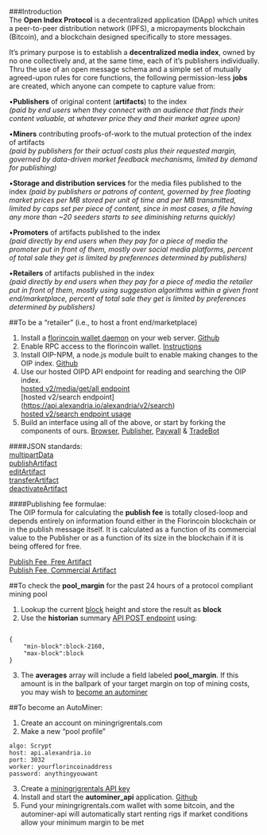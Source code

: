 ###Introduction  
The **Open Index Protocol** is a decentralized application (DApp) which unites a peer-to-peer distribution network (IPFS), a micropayments blockchain (Bitcoin), and a blockchain designed specifically to store messages.  
  
It’s primary purpose is to establish a **decentralized media index**, owned by no one collectively and, at the same time, each of it’s publishers individually. Thru the use of an open message schema and a simple set of mutually agreed-upon rules for core functions, the following permission-less **jobs** are created, which anyone can compete to capture value from:  

•**Publishers** of original content (**artifacts**) to the index  
*(paid by end users when they connect with an audience that finds their content valuable, at whatever price they and their market agree upon)*  

•**Miners** contributing proofs-of-work to the mutual protection of the index of artifacts  
*(paid by publishers for their actual costs plus their requested margin, governed by data-driven market feedback mechanisms, limited by demand for publishing)*  

•**Storage and distribution services** for the media files published to the index *(paid by publishers or patrons of content, governed by free floating market prices per MB stored per unit of time and per MB transmitted, limited by caps set per piece of content, since in most cases, a file having any more than ~20 seeders starts to see diminishing returns quickly)*  

•**Promoters** of artifacts published to the index  
*(paid directly by end users when they pay for a piece of media the promoter put in front of them, mostly over social media platforms, percent of total sale they get is limited by preferences determined by publishers)*  

•**Retailers** of artifacts published in the index  
*(paid directly by end users when they pay for a piece of media the retailer put in front of them, mostly using suggestion algorithms within a given front end/marketplace, percent of total sale they get is limited by preferences determined by publishers)*  

##To be a “retailer” (i.e., to host a front end/marketplace)  
1.  Install a [florincoin wallet daemon](http://florincoin.org/) on your web server. [Github](https://github.com/florincoin/florincoin)  
2.  Enable RPC access to the florincoin wallet. [Instructions](https://github.com/dloa/alexandria-docs/blob/master/florincoin-lin64-install.md)  
3.  Install OIP-NPM, a node.js module built to enable making changes to the OIP index. [Github](https://github.com/dloa/oip-npm)  
4.  Use our hosted OIPD API endpoint for reading and searching the OIP index.  
[hosted v2/media/get/all endpoint](https://api.alexandria.io/alexandria/v2/media/get/all)  
[hosted v2/search endpoint] (https://api.alexandria.io/alexandria/v2/search)  
[hosted v2/search endpoint usage](https://api.alexandria.io/docs/#get-a-specific-artifact)  
5. Build an interface using all of the above, or start by forking the components of ours. [Browser](https://github.com/dloa/alexandria-browser), [Publisher](https://github.com/dloa/publisher-web), [Paywall](https://github.com/dloa/paywall-web) & [TradeBot](https://github.com/dloa/alexandria-tradebot)  


####JSON standards:  
[multipartData](https://github.com/dloa/media-protocol#multipart-data)  
[publishArtifact](https://github.com/dloa/media-protocol#publish-artifact)  
[editArtifact](https://github.com/dloa/media-protocol#edit-artifact)  
[transferArtifact](https://github.com/dloa/media-protocol#transfer-artifact)  
[deactivateArtifact](https://github.com/dloa/media-protocol#deactivate-artifact)  

####Publishing fee formulae:  
The OIP formula for calculating the **publish fee** is totally closed-loop and depends entirely on information found either in the Florincoin blockchain or in the publish message itself. It is calculated as a function of its commercial value to the Publisher or as a function of its size in the blockchain if it is being offered for free.  
  
[Publish Fee, Free Artifact](https://github.com/dloa/sdk/blob/master/formulae.md#pf)  
[Publish Fee, Commercial Artifact](https://github.com/dloa/sdk/blob/master/formulae.md#pc)

##To check the **pool_margin** for the past 24 hours of a protocol compliant mining pool  
1.  Lookup the current [block](https://api.alexandria.io/florincoin/getMiningInfo) height and store the result as **block**  
2.  Use the **historian** summary [API POST endpoint](https://api.alexandria.io/alexandria/v1/historian/summary) using:
<pre><code>
{
    "min-block":block-2160,
    "max-block":block
}
</code></pre>
3.  The **averages** array will include a field labeled **pool_margin**. If this amount is in the ballpark of your target margin on top of mining costs, you may wish to [become an autominer](https://github.com/dloa/sdk#to-become-an-autominer)  

##To become an AutoMiner:  
1.  Create an account on miningrigrentals.com  
2.  Make a new “pool profile”  
<pre><code>algo: Scrypt  
host: api.alexandria.io  
port: 3032  
worker: yourflorincoinaddress  
password: anythingyouwant</code></pre>  
3.  Create a [miningrigrentals API key](https://www.miningrigrentals.com/account/apikey)  
4.  Install and start the **autominer_api** application. [Github](https://github.com/dloa/autominer-api)  
5.  Fund your miningrigrentals.com wallet with some bitcoin, and the autominer-api will automatically start renting rigs if market conditions allow your minimum margin to be met  

